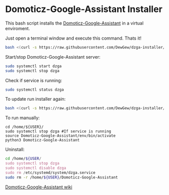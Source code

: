 # Domoticz-Google-Assistant Installer

This bash script installs the [Domoticz-Google-Assistant](https://github.com/DewGew/Domoticz-Google-Assistant) in a virtual enviroment.

Just open a terminal window and execute this command. Thats it!
```bash
bash <(curl -s https://raw.githubusercontent.com/DewGew/dzga-installer/master/install.sh)
```
Start/stop Domoticz-Google-Assistant server:
```bash
sudo systemctl start dzga
sudo systemctl stop dzga
```
Check if service is running:
```bash
sudo systemctl status dzga
```
To update run installer again:
```bash
bash <(curl -s https://raw.githubusercontent.com/DewGew/dzga-installer/master/install.sh)
```
To run manually:
```
cd /home/${USER}/
sudo systemctl stop dzga #If service is running
source Domoticz-Google-Assistant/env/bin/activate
python3 Domoticz-Google-Assistant
```
Uninstall:
```bash
cd /home/${USER/
sudo systemctl stop dzga
sudo systemctl disable dzga
sudo rm /etc/systemd/system/dzga.service
sudo rm -r /home/${USER}/Domoticz-Google-Assistant
```

[Domoticz-Google-Assistant wiki](https://github.com/DewGew/Domoticz-Google-Assistant/wiki)

